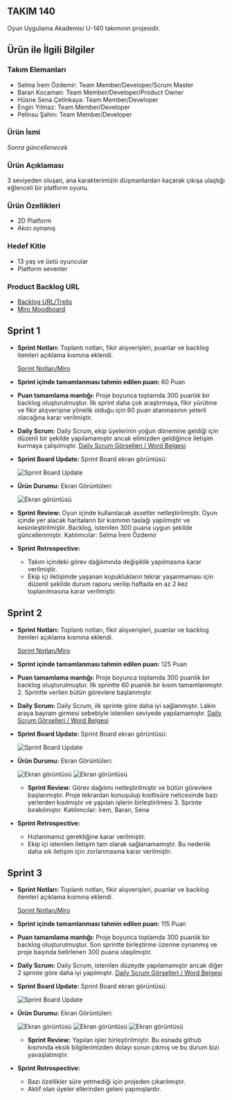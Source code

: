 ## TAKIM 140
Oyun Uygulama Akademisi U-140 takımının projesidir.

## Ürün ile İlgili Bilgiler
### Takım Elemanları
- Selma İrem Özdemir: Team Member/Developer/Scrum Master
- Baran Kocaman: Team Member/Developer/Product Owner
- Hüsne Sena Çetinkaya: Team Member/Developer
- Engin Yılmaz: Team Member/Developer
- Pelinsu Şahin: Team Member/Developer

### Ürün İsmi
*Sonra güncellenecek*

### Ürün Açıklaması
3 seviyeden oluşan, ana karakterimizin düşmanlardan kaçarak çıkışa ulaştığı eğlenceli bir platform oyunu.

### Ürün Özellikleri
- 2D Platform
- Akıcı oynanış

### Hedef Kitle
- 13 yaş ve üstü oyuncular
- Platform sevenler

### Product Backlog URL
- [Backlog URL/Trello](https://trello.com/invite/b/p2E43aO1/ATTI672d56e95a7fdbd88bcddd49ad387eef9F288CC8/u-140)
- [Miro Moodboard](https://miro.com/welcomeonboard/a3E5V2gzSGFUOXpUT3FLQk8xN1VBNTdxZUdaSVlsQ0Y4SWxOMWp5QTg3R0p2Y0FZcG5LMnZocnl2NWRCNktlSHwzNDU4NzY0NTU2OTcwODU0MzMzfDI=?share_link_id=973707109197)
## Sprint 1
- **Sprint Notları:** Toplantı notları, fikir alışverişleri, puanlar ve backlog itemleri açıklama kısmına eklendi.
  
  [Sprint Notları/Miro](https://miro.com/welcomeonboard/WGoxa25yWjB5Y0kyZG1LR3FnTkJ1R2pDVVBUQlBiUXZhdkJ0OGhyeEk0aGtMN2F3RThhVnlpNU5wQVYyY2pwUHwzNDU4NzY0NTU2OTcwODU0MzMzfDI=?share_link_id=868769972741)

- **Sprint içinde tamamlanması tahmin edilen puan:** 60 Puan

- **Puan tamamlama mantığı:** Proje boyunca toplamda 300 puanlık bir backlog oluşturulmuştur. İlk sprint daha çok araştırmaya, fikir yürütme ve fikir alışverişine yönelik olduğu için 60 puan atanmasının yeterli olacağına karar verilmiştir.

- **Daily Scrum:** Daily Scrum, ekip üyelerinin yoğun dönemine geldiği için düzenli bir şekilde yapılamamıştır ancak elimizden geldiğince iletişim kurmaya çalışılmıştır.
  [Daily Scrum Görselleri / Word Belgesi](https://docs.google.com/document/d/1gOh7O5DB-334A3Zfw0VXmVcULwdkgJRwGzipTLLwKZQ/edit?usp=sharing)

- **Sprint Board Update:** Sprint Board ekran görüntüsü:
  
  ![Sprint Board Update](https://github.com/Hir0zuki/U-140/blob/main/images/sprint1.png)

- **Ürün Durumu:** Ekran Görüntüleri:

  ![Ekran görüntüsü](https://github.com/Hir0zuki/U-140/blob/main/images/game_proto.png)

- **Sprint Review:** Oyun içinde kullanılacak assetler netleştirilmiştir. Oyun içinde yer alacak haritaların bir kısmının taslağı yapılmıştır ve kesinleştirilmiştir. Backlog, istenilen 300 puana uygun şekilde güncellenmiştir. Katılımcılar: Selma İrem Özdemir

- **Sprint Retrospective:**
  - Takım içindeki görev dağılımında değişiklik yapılmasına karar verilmiştir.
  - Ekip içi iletişimde yaşanan kopuklukların tekrar yaşanmaması için düzenli şekilde durum raporu verilip haftada en az 2 kez toplanılmasına karar verilmiştir.

 ## Sprint 2
- **Sprint Notları:** Toplantı notları, fikir alışverişleri, puanlar ve backlog itemleri açıklama kısmına eklendi.
  
  [Sprint Notları/Miro](https://miro.com/welcomeonboard/WGoxa25yWjB5Y0kyZG1LR3FnTkJ1R2pDVVBUQlBiUXZhdkJ0OGhyeEk0aGtMN2F3RThhVnlpNU5wQVYyY2pwUHwzNDU4NzY0NTU2OTcwODU0MzMzfDI=?share_link_id=868769972741)
  
- **Sprint içinde tamamlanması tahmin edilen puan:** 125 Puan

- **Puan tamamlama mantığı:** Proje boyunca toplamda 300 puanlık bir backlog oluşturulmuştur. İlk sprintte 60 puanlık bir kısım tamamlanmıştır. 2. Sprintte verilen bütün görevlere başlanmıştır.

- **Daily Scrum:** Daily Scrum, ilk sprinte göre daha iyi sağlanmıştır. Lakin araya bayram girmesi sebebiyle istenilen seviyede yapılamamıştır.
  [Daily Scrum Görselleri / Word Belgesi](https://docs.google.com/document/d/1gOh7O5DB-334A3Zfw0VXmVcULwdkgJRwGzipTLLwKZQ/edit?usp=sharing)

- **Sprint Board Update:** Sprint Board ekran görüntüsü:
  
  ![Sprint Board Update](https://github.com/Hir0zuki/U-140/blob/main/images/sprint2.png)

- **Ürün Durumu:** Ekran Görüntüleri:

  ![Ekran görüntüsü](https://github.com/Hir0zuki/U-140/blob/main/images/1.png?raw=true)
  ![Ekran görüntüsü](https://github.com/Hir0zuki/U-140/blob/main/images/3.png?raw=true)

  - **Sprint Review:** Görev dağılımı netleştirilmiştir ve bütün görevlere başlanmıştır. Proje tekrardan konuşulup kısıtlısüre neticesinde bazı yerlerden kısılmıştır ve yapılan işlerin birleştirilmesi 3. Sprinte bırakılmıştır. Katılımcılar: İrem, Baran, Sena

- **Sprint Retrospective:**
  - Hızlanmamız gerektiğine karar verilmiştir.
  - Ekip içi istenilen iletişim tam olarak sağlanamamıştır. Bu nedenle daha sık iletişim için zorlanmasına karar verilmiştir.


 ## Sprint 3
- **Sprint Notları:** Toplantı notları, fikir alışverişleri, puanlar ve backlog itemleri açıklama kısmına eklendi.
  
  [Sprint Notları/Miro](https://miro.com/welcomeonboard/WGoxa25yWjB5Y0kyZG1LR3FnTkJ1R2pDVVBUQlBiUXZhdkJ0OGhyeEk0aGtMN2F3RThhVnlpNU5wQVYyY2pwUHwzNDU4NzY0NTU2OTcwODU0MzMzfDI=?share_link_id=868769972741)
  
- **Sprint içinde tamamlanması tahmin edilen puan:** 115 Puan

- **Puan tamamlama mantığı:** Proje boyunca toplamda 300 puanlık bir backlog oluşturulmuştur. Son sprintte birleştirme üzerine oynanmış ve proje başında belirlenen 300 puana ulaşılmıştır.

- **Daily Scrum:** Daily Scrum, istenilen düzeyde yapılamamıştır ancak diğer 2 sprinte göre daha iyi yapılmıştır.
  [Daily Scrum Görselleri / Word Belgesi](https://docs.google.com/document/d/1gOh7O5DB-334A3Zfw0VXmVcULwdkgJRwGzipTLLwKZQ/edit?usp=sharing)

- **Sprint Board Update:** Sprint Board ekran görüntüsü:
  
  ![Sprint Board Update](https://github.com/Hir0zuki/U-140/blob/main/images/sprint3.png?raw=true)

- **Ürün Durumu:** Ekran Görüntüleri:

  ![Ekran görüntüsü](https://github.com/Hir0zuki/U-140/blob/main/images/update1.png?raw=true)
  ![Ekran görüntüsü](https://github.com/Hir0zuki/U-140/blob/main/images/update2.png?raw=true)
  ![Ekran görüntüsü](https://github.com/Hir0zuki/U-140/blob/main/images/update3.png?raw=true)

  - **Sprint Review:** Yapılan işler birleştirilmiştir. Bu esnada github kısmında eksik bilgilerimizden dolayı sorun çıkmış ve bu durum bizi yavaşlatmıştır. 

- **Sprint Retrospective:**
  - Bazı özellikler süre yetmediği için projeden çıkarılmıştır.
  - Aktif olan üyeler ellerinden geleni yapmışlardır.
